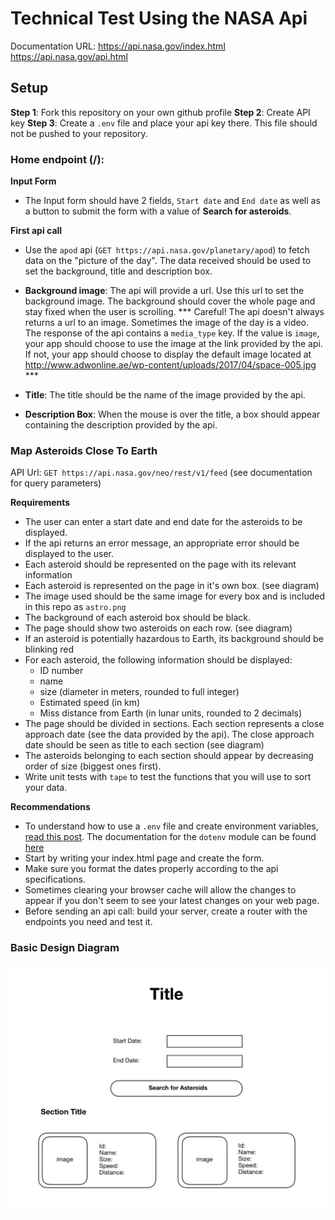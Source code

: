 # Technical Test Using the NASA Api

Documentation URL:
https://api.nasa.gov/index.html
https://api.nasa.gov/api.html

## Setup

**Step 1**: Fork this repository on your own github profile
**Step 2**: Create API key
**Step 3**: Create a `.env` file and place your api key there. This file should not be pushed to your repository.

### Home endpoint (/):

**Input Form**

- The Input form should have 2 fields, `Start date` and `End date` as well as a button to submit the form with a value of **Search for asteroids**.

**First api call** </br>
- Use the `apod` api (`GET https://api.nasa.gov/planetary/apod`) to fetch data on the "picture of the day".
The data received should be used to set the background, title and description box.

- **Background image**: The api will provide a url. Use this url to set the background image. The background should cover the whole page and stay fixed when the user is scrolling.
*** Careful! The api doesn't always returns a url to an image. Sometimes the image of the day is a video.
The response of the api contains a `media_type` key. If the value is `image`, your app should choose to use the image at the link provided by the api. If not, your app should choose to display the default image located at http://www.adwonline.ae/wp-content/uploads/2017/04/space-005.jpg ***


- **Title**: The title should be the name of the image provided by the api.

- **Description Box**: When the mouse is over the title, a box should appear containing the description provided by the api.


### Map Asteroids Close To Earth

API Url: `GET https://api.nasa.gov/neo/rest/v1/feed` (see documentation for query parameters)

**Requirements**

- The user can enter a start date and end date for the asteroids to be displayed.
- If the api returns an error message, an appropriate error should be displayed to the user.
- Each asteroid should be represented on the page with its relevant information
- Each asteroid is represented on the page in it's own box. (see diagram)
- The image used should be the same image for every box and is included in this repo as `astro.png`
- The background of each asteroid box should be black.
- The page should show two asteroids on each row. (see diagram)
- If an asteroid is potentially hazardous to Earth, its background should be blinking red
- For each asteroid, the following information should be displayed:
    * ID number
    * name
    * size (diameter in meters, rounded to full integer)
    * Estimated speed (in km)
    * Miss distance from Earth (in lunar units, rounded to 2 decimals)
- The page should be divided in sections. Each section represents a close approach date (see the data provided by the api). The close approach date should be seen as title to each section (see diagram)
- The asteroids belonging to each section should appear by decreasing order of size (biggest ones first).
- Write unit tests with `tape` to test the functions that you will use to sort your data.

**Recommendations**
- To understand how to use a `.env` file and create environment variables, [read this post](https://medium.com/@thejasonfile/using-dotenv-package-to-create-environment-variables-33da4ac4ea8f). The documentation for the `dotenv` module can be found [here](https://www.npmjs.com/package/dotenv)
- Start by writing your index.html page and create the form.
- Make sure you format the dates properly according to the api specifications.
- Sometimes clearing your browser cache will allow the changes to appear if you don't seem to see your latest changes on your web page.
- Before sending an api call: build your server, create a router with the endpoints you need and test it.

### Basic Design Diagram

![Basic Diagram](img/diagram.jpg)
